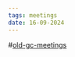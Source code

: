 ```yaml
---
tags: meetings
date: 16-09-2024
---
```

#[old-gc-meetings](/notes/general-circle/old-gc-meetings/old-gc-meetings.md) 
